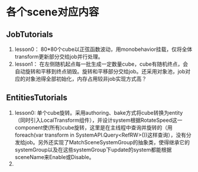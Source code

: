 # 各个scene对应内容

## JobTutorials

1. lesson0： 80*80个cube以正弦函数波动，用monobehavior挂载，仅将全体transform更新部分交给job并行处理。
1. lesson1： 在左侧随机起点每一批生成一定数量cube，cube有随机终点，会自动旋转和平移到终点销毁。旋转和平移部分交给job。还采用对象池，job对应的对象池得全部初始化，内存占用较非job实现方式高？

## EntitiesTutorials

1. lesson0: 单个cube旋转。采用authoring、bake方式将cube转换为entity（同时引入LocalTransform组件），并设计system根据RotateSpeed这一component使(所有)cube旋转，这里是在主线程中查询并旋转的（用foreach(var transform in SystemAPI.Query<RefRW<LocalTransform>>())这样查询），没有分发给job。另外还实现了MatchSceneSystemGroup的抽象类，使得继承它的systemGroup以及在这些systemGroup下update的system都能根据sceneName来Enable或Disable。
1. 